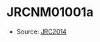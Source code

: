 <a name="material" />

# JRCNM01001a
<script type="application/ld+json">
  {
    "@context": "https://schema.org/",
    "@type": "ChemicalSubstance",
    "http://purl.org/dc/terms/conformsTo":
      {
        "@type": "CreativeWork",
        "@id": "https://bioschemas.org/profiles/ChemicalSubstance/0.4-RELEASE/"
      },
    "@id": "https://egonw.github.io/nanowiki/nanowiki371.html#material",
    "name": "JRCNM01001a",
    "sameAs": "http://127.0.0.1/mediawiki/index.php/Special:URIResolver/JRCNM01001a"
  }
</script>


* Source: [JRC2014](JRC2014.md)
